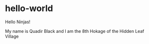 # hello-world

Hello Ninjas!

My name is Quadir Black and I am the 8th Hokage of the Hidden Leaf Village 
